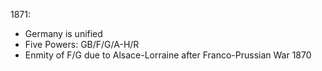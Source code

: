 1871:

- Germany is unified
- Five Powers: GB/F/G/A-H/R
- Enmity of F/G due to Alsace-Lorraine after Franco-Prussian War 1870

